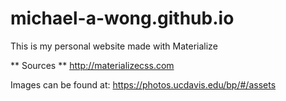 # michael-a-wong.github.io

This is my personal website made with Materialize 

** Sources ** 
http://materializecss.com

Images can be found at: 
https://photos.ucdavis.edu/bp/#/assets
